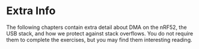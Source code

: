 # Extra Info

The following chapters contain extra detail about DMA on the nRF52, the USB stack, and how we protect against stack overflows. You do not require them to complete the exercises, but you may find them interesting reading.
